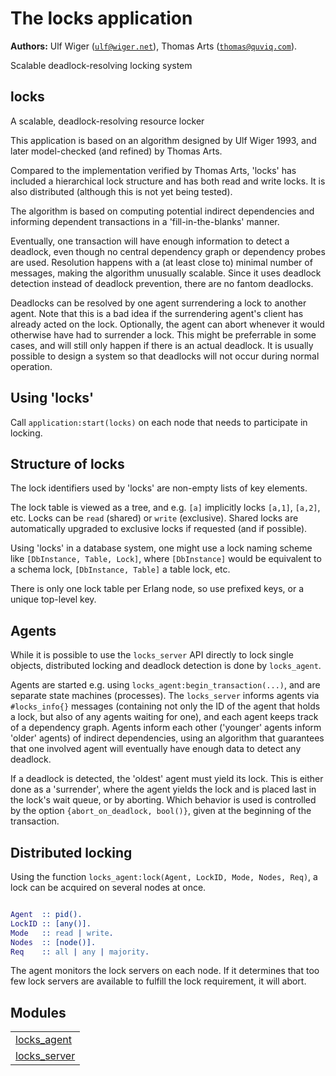 

# The locks application #

__Authors:__ Ulf Wiger ([`ulf@wiger.net`](mailto:ulf@wiger.net)), Thomas Arts ([`thomas@quviq.com`](mailto:thomas@quviq.com)).

Scalable deadlock-resolving locking system


## locks ##

A scalable, deadlock-resolving resource locker

This application is based on an algorithm designed by Ulf Wiger 1993,
and later model-checked (and refined) by Thomas Arts.

Compared to the implementation verified by Thomas Arts, 'locks' has
included a hierarchical lock structure and has both read and write locks.
It is also distributed (although this is not yet being tested).

The algorithm is based on computing potential indirect dependencies and
informing dependent transactions in a 'fill-in-the-blanks' manner.

Eventually, one transaction will have enough information to detect a
deadlock, even though no central dependency graph or dependency probes
are used. Resolution happens with a (at least close to) minimal number of
messages, making the algorithm unusually scalable. Since it uses deadlock
detection instead of deadlock prevention, there are no fantom deadlocks.

Deadlocks can be resolved by one agent surrendering a lock to another agent.
Note that this is a bad idea if the surrendering agent's client has already
acted on the lock. Optionally, the agent can abort whenever it would otherwise
have had to surrender a lock. This might be preferrable in some cases, and
will still only happen if there is an actual deadlock. It is usually possible
to design a system so that deadlocks will not occur during normal operation.


## Using 'locks' ##

Call `application:start(locks)` on each node that needs to participate in
locking.


## Structure of locks ##

The lock identifiers used by 'locks' are non-empty lists of key elements.

The lock table is viewed as a tree, and e.g. `[a]` implicitly locks `[a,1]`,
`[a,2]`, etc. Locks can be `read` (shared) or `write` (exclusive). Shared locks
are automatically upgraded to exclusive locks if requested (and if possible).

Using 'locks' in a database system, one might use a lock naming scheme like
`[DbInstance, Table, Lock]`, where `[DbInstance]` would be equivalent to a
schema lock, `[DbInstance, Table]` a table lock, etc.

There is only one lock table per Erlang node, so use prefixed keys, or a
unique top-level key.


## Agents ##

While it is possible to use the `locks_server` API directly to lock single
objects, distributed locking and deadlock detection is done by `locks_agent`.

Agents are started e.g. using `locks_agent:begin_transaction(...)`, and are
separate state machines (processes). The `locks_server` informs agents via
`#locks_info{}` messages (containing not only the ID of the agent that holds
a lock, but also of any agents waiting for one), and each agent keeps track
of a dependency graph. Agents inform each other ('younger' agents inform
'older' agents) of indirect dependencies, using an algorithm that guarantees
that one involved agent will eventually have enough data to detect any deadlock.

If a deadlock is detected, the 'oldest' agent must yield its lock. This is
either done as a 'surrender', where the agent yields the lock and is placed
last in the lock's wait queue, or by aborting. Which behavior is used is
controlled by the option `{abort_on_deadlock, bool()}`, given at the beginning
of the transaction.


## Distributed locking ##

Using the function `locks_agent:lock(Agent, LockID, Mode, Nodes, Req)`, a lock
can be acquired on several nodes at once.

```erlang

Agent  :: pid().
LockID :: [any()].
Mode   :: read | write.
Nodes  :: [node()].
Req    :: all | any | majority.

```
The agent monitors the lock servers on each node. If it determines that too
few lock servers are available to fulfill the lock requirement, it will abort.

## Modules ##


<table width="100%" border="0" summary="list of modules">
<tr><td><a href="locks_agent.md" class="module">locks_agent</a></td></tr>
<tr><td><a href="locks_server.md" class="module">locks_server</a></td></tr></table>

